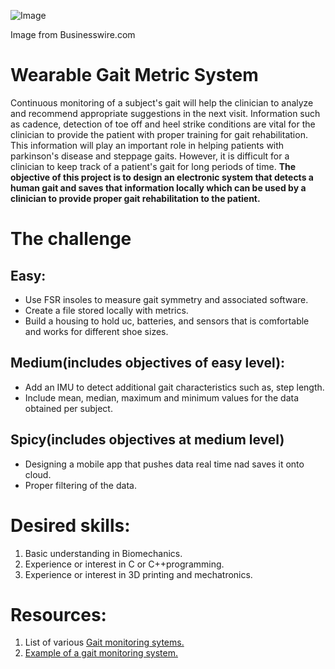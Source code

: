 ![Image](https://mms.businesswire.com/media/20160106006707/en/503396/5/Altra_IQ_Shoe_Reflective_Womens_with_the_app_screen.jpg?download=1)

Image from Businesswire.com

# Wearable Gait Metric System
Continuous monitoring of a subject's gait will help the clinician to analyze and recommend appropriate suggestions in the next visit. Information such as cadence, detection of toe off and heel strike conditions are vital for the clinician to provide the patient with proper training for gait rehabilitation. This information will play an important role in helping patients with parkinson's disease and steppage gaits. However, it is difficult for a clinician to keep track of a patient's gait for long periods of time. **The objective of this project is to design an electronic system that detects a human gait and saves that information locally which can be used by a clinician to provide proper gait rehabilitation to the patient.**
# The challenge
## Easy:
* Use FSR insoles to measure gait symmetry and associated software. 
* Create a file stored locally with metrics. 
* Build a housing to hold uc, batteries, and sensors that is comfortable and works for different shoe sizes. 

## Medium(includes objectives of easy level):
* Add an IMU to detect additional gait characteristics such as, step length.
* Include mean, median, maximum and minimum values for the data obtained per subject.

## Spicy(includes objectives at medium level)
* Designing a mobile app that pushes data real time nad saves it onto cloud. 
* Proper filtering of the data.

# Desired skills:
1. Basic understanding in Biomechanics.
2. Experience or interest in C or C++programming.
3. Experience or interest in 3D printing and mechatronics.

# Resources:
1. List of various [Gait monitoring sytems.](https://www.tekscan.com/gait-analysis-systems)
2. [Example of a gait monitoring system.](https://retisense.com/product/stridalyzer-insight-sensor-insoles/)

